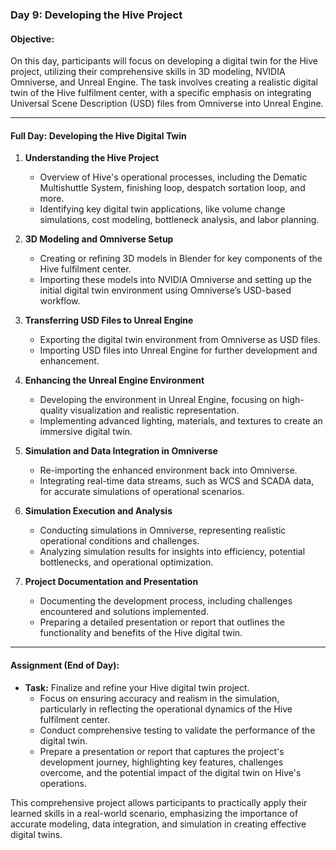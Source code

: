 ### Day 9: Developing the Hive Project

#### Objective:
On this day, participants will focus on developing a digital twin for the Hive project, utilizing their comprehensive skills in 3D modeling, NVIDIA Omniverse, and Unreal Engine. The task involves creating a realistic digital twin of the Hive fulfilment center, with a specific emphasis on integrating Universal Scene Description (USD) files from Omniverse into Unreal Engine.

---

#### Full Day: Developing the Hive Digital Twin

1. **Understanding the Hive Project**
   - Overview of Hive's operational processes, including the Dematic Multishuttle System, finishing loop, despatch sortation loop, and more.
   - Identifying key digital twin applications, like volume change simulations, cost modeling, bottleneck analysis, and labor planning.

2. **3D Modeling and Omniverse Setup**
   - Creating or refining 3D models in Blender for key components of the Hive fulfilment center.
   - Importing these models into NVIDIA Omniverse and setting up the initial digital twin environment using Omniverse’s USD-based workflow.

3. **Transferring USD Files to Unreal Engine**
   - Exporting the digital twin environment from Omniverse as USD files.
   - Importing USD files into Unreal Engine for further development and enhancement.

4. **Enhancing the Unreal Engine Environment**
   - Developing the environment in Unreal Engine, focusing on high-quality visualization and realistic representation.
   - Implementing advanced lighting, materials, and textures to create an immersive digital twin.

5. **Simulation and Data Integration in Omniverse**
   - Re-importing the enhanced environment back into Omniverse.
   - Integrating real-time data streams, such as WCS and SCADA data, for accurate simulations of operational scenarios.

6. **Simulation Execution and Analysis**
   - Conducting simulations in Omniverse, representing realistic operational conditions and challenges.
   - Analyzing simulation results for insights into efficiency, potential bottlenecks, and operational optimization.

7. **Project Documentation and Presentation**
   - Documenting the development process, including challenges encountered and solutions implemented.
   - Preparing a detailed presentation or report that outlines the functionality and benefits of the Hive digital twin.

---

#### Assignment (End of Day):

- **Task:** Finalize and refine your Hive digital twin project.
  - Focus on ensuring accuracy and realism in the simulation, particularly in reflecting the operational dynamics of the Hive fulfilment center.
  - Conduct comprehensive testing to validate the performance of the digital twin.
  - Prepare a presentation or report that captures the project's development journey, highlighting key features, challenges overcome, and the potential impact of the digital twin on Hive's operations.

This comprehensive project allows participants to practically apply their learned skills in a real-world scenario, emphasizing the importance of accurate modeling, data integration, and simulation in creating effective digital twins.